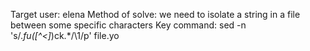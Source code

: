 Target user: elena
Method of solve: we need to isolate a string in a file between some specific characters
Key command:
sed -n 's/.*fu\([^<]*\)ck.*/\1/p' file.yo
